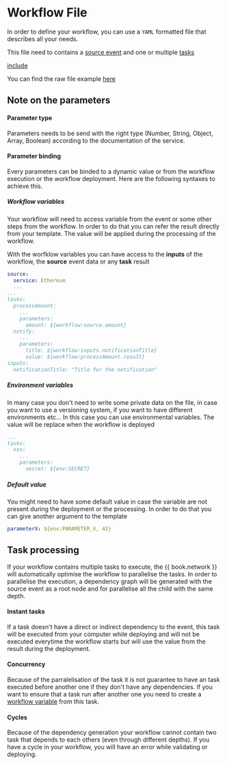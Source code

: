 # Workflow File

In order to define your workflow, you can use a `YAML` formatted file that describes all your needs.

This file need to contains a [source event](../source.md) and one or multiple [tasks](../task.md)

[include](./example.yml)

You can find the raw file example <a href="./example.yml" target="_blank">here</a>

## Note on the parameters

#### Parameter type

Parameters needs to be send with the right type (Number, String, Object, Array, Boolean) according to the documentation of the service.

#### Parameter binding

Every parameters can be binded to a dynamic value or from the workflow execution or the workflow deployment. Here are the following syntaxes to achieve this.

##### Workflow variables

Your workflow will need to access variable from the event or some other steps from the workflow. In order to do that you can refer the result directly from your template. The value will be applied during the processing of the workflow.

With the worfklow variables you can have access to the **inputs** of the workflow, the **source** event data or any **task** result 

```yaml
source:
  service: Ethereum
  ...
...
tasks:
  processAmount:
    ...
    parameters:
      amount: ${workflow:source.amount}
  notify:
    ...
    parameters:
      title: ${workflow:inputs.notificationTitle}
      value: ${workflow:processAmount.result}
inputs:
  notificationTitle: "Title for the notification"
```

##### Environment variables

In many case you don't need to write some private data on the file, in case you want to use a versioning system, if you want to have different environments etc... In this case you can use environmental variables. The value will be replace when the workflow is deployed

```yaml
...
tasks:
  xxx:
    ...
    parameters:
      secret: ${env:SECRET}
```

##### Default value

You might need to have some default value in case the variable are not present during the deployment or the processing. In order to do that you can give another argument to the template

```yaml
parameterX: ${env:PARAMETER_X, 42}
```

## Task processing

If your workflow contains multiple tasks to execute, the {{ book.network }} will automatically optimise the workflow to parallelise the tasks. In order to parallelise the execution, a dependency graph will be generated with the source event as a root node and for parallelise all the child with the same depth.

#### Instant tasks

If a task doesn't have a direct or indirect dependency to the event, this task will be executed from your computer while deploying and will not be executed everytime the workflow starts but will use the value from the result during the deployment.

#### Concurrency

Because of the parralelisation of the task it is not guarantee to have an task executed before another one if they don't have any dependencies. If you want to ensure that a task run after another one you need to create a [workflow variable](#workflow-variables) from this task.

#### Cycles

Because of the dependency generation your workflow cannot contain two task that depends to each others (even through different depths). If you have a cycle in your workflow, you will have an error while validating or deploying.
